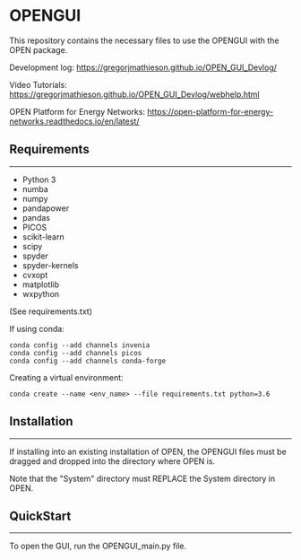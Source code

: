 # OPENGUI
This repository contains the necessary files
to use the OPENGUI with the OPEN package.

Development log: https://gregorjmathieson.github.io/OPEN_GUI_Devlog/

Video Tutorials: https://gregorjmathieson.github.io/OPEN_GUI_Devlog/webhelp.html

OPEN Platform for Energy Networks: https://open-platform-for-energy-networks.readthedocs.io/en/latest/

## Requirements
--------------------------------------------------
* Python 3
* numba
* numpy
* pandapower
* pandas
* PICOS
* scikit-learn
* scipy
* spyder
* spyder-kernels
* cvxopt
* matplotlib
* wxpython

(See requirements.txt)

If using conda:

```
conda config --add channels invenia
conda config --add channels picos
conda config --add channels conda-forge
```

Creating a virtual environment:

```
conda create --name <env_name> --file requirements.txt python=3.6
```

## Installation
--------------------------------------------------
If installing into an existing installation of OPEN,
the OPENGUI files must be dragged and dropped into the directory where OPEN is.

Note that the "System" directory must REPLACE the System directory in OPEN.

## QuickStart
--------------------------------------------------
To open the GUI, run the OPENGUI_main.py file.
